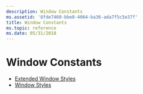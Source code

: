 ```yaml
---
description: Window Constants
ms.assetid: '8fde7460-bbe0-4064-ba36-ada7f5c5e37f'
title: Window Constants
ms.topic: reference
ms.date: 05/31/2018
---
```


# Window Constants

-   [Extended Window Styles](extended-window-styles.md)
-   [Window Styles](window-styles.md)

 

 



